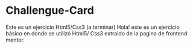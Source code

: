 # Challengue-Card
Este es un ejercicio Html5/Css3 (a terminar)
Hola! este es un ejercicio  básico  en donde se utilizó  Html5/ Css3 extraido de la pagina de frontend mentor.
